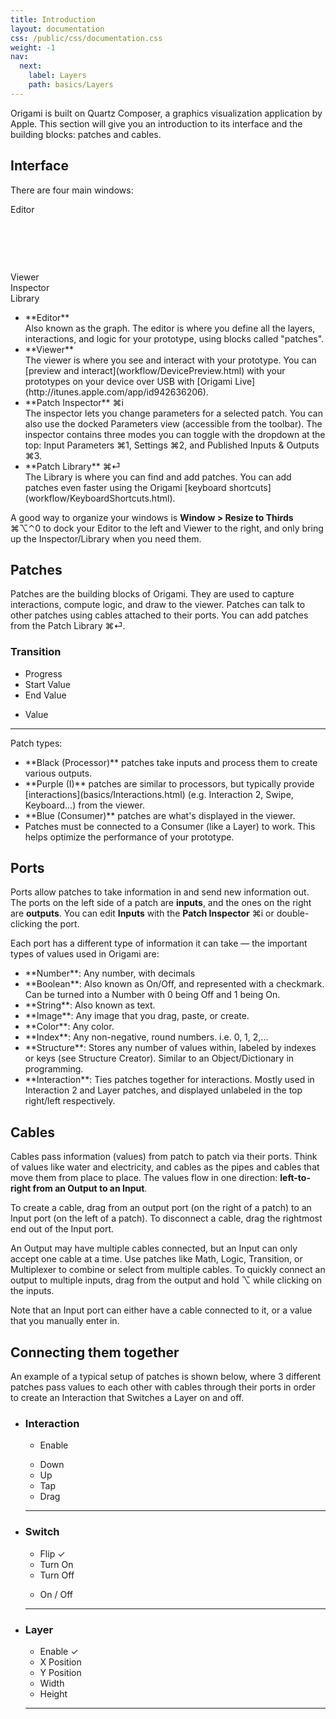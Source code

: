 ```yaml
---
title: Introduction
layout: documentation
css: /public/css/documentation.css
weight: -1
nav:
  next:
    label: Layers
    path: basics/Layers
---
```


Origami is built on Quartz Composer, a graphics visualization application by Apple. This section will give you an introduction to its interface and the building blocks: patches and cables.

## Interface

  There are four main windows:
  <div class="interface-preview">
    <div class="interface-editor interface-window">
      <div class="interface-toolbar full">Editor</div>
      <div class="cable" style="top: 49px; left: 120px; width: 120px; height: 1px;"></div>
      <div class="patch producer" style="top: 40px; left: 110px;"></div>
      <div class="patch processor" style="top: 40px; left: 160px; width: 60px; height: 30px;"></div>
      <div class="patch consumer" style="top: 40px; left: 230px; height: 60px;"></div>
    </div>
    <div class="interface-viewer interface-window">
      <div class="interface-toolbar full">Viewer</div>
      <div class="interface-viewer-phone">
      <div class="interface-viewer-phone-screen"></div>
      </div>
    </div>
    <div class="interface-inspector interface-window">
      <div class="interface-toolbar">Inspector</div>
      <div class="interface-inspector-input interface-input"></div>
      <div class="interface-inspector-input interface-input"></div>
      <div class="interface-inspector-input interface-input"></div>
      <div class="interface-inspector-input interface-input"></div>
      <div class="interface-inspector-input interface-input"></div>
    </div>
    <div class="interface-library interface-window">
      <div class="interface-toolbar">Library</div>
      <div class="interface-library-list interface-input"></div>
      <div class="interface-library-docs interface-input"></div>
      <div class="interface-library-search interface-input"></div>
    </div>
  </div>
  <ul class="bulleted-list">
  <li>**Editor**
    <br>
    Also known as the graph. The editor is where you define all the layers, interactions, and logic for your prototype, using blocks called "patches".</li>
  <li>**Viewer**
    <br>
    The viewer is where you see and interact with your prototype. You can [preview and interact](workflow/DevicePreview.html) with your prototypes on your device over USB with [Origami Live](http://itunes.apple.com/app/id942636206).
  </li>
  <li>**Patch Inspector** <span class="key modifier inline">&#8984;</span><span class="key letter inline">i</span>
    <br>
    The inspector lets you change parameters for a selected patch. You can also use the docked Parameters view (accessible from the toolbar). The inspector contains three modes you can toggle with the dropdown at the top: Input Parameters <span class="key modifier inline">&#8984;</span><span class="key letter inline">1</span>, Settings <span class="key modifier inline">&#8984;</span><span class="key letter inline">2</span>, and Published Inputs & Outputs <span class="key modifier inline">&#8984;</span><span class="key letter inline">3</span>.
  </li>
  <li>**Patch Library** <span class="key modifier inline">&#8984;</span><span class="key letter inline">&#9166;</span>
    <br>
    The Library is where you can find and add patches. You can add patches even faster using the Origami [keyboard shortcuts](workflow/KeyboardShortcuts.html).
  </li>
  </ul>

  A good way to organize your windows is **Window > Resize to Thirds** <span class="key modifier inline">&#8984;</span><span class="key modifier inline">&#8997;</span><span class="key modifier inline">&#8963;</span><span class="key letter inline">0</span> to dock your Editor to the left and Viewer to the right, and only bring up the Inspector/Library when you need them.

## Patches
  Patches are the building blocks of Origami. They are used to capture interactions, compute logic, and draw to the viewer. Patches can talk to other patches using cables attached to their ports. You can add patches from the Patch Library <span class="key modifier inline">&#8984;</span><span class="key letter inline">&#9166;</span>.

  <div class="patch-block">
    <div class="patch processor">
      <h3>Transition</h3>
      <ul class="inputs">
        <li>Progress</li>
        <li>Start Value</li>
        <li>End Value</li>
      </ul>
      <ul class="outputs">
        <li>Value</li>
      </ul>
      <hr>
    </div>
  </div>

  Patch types:
  <ul class="bulleted-list">
    <li>**Black (Processor)** patches take inputs and process them to create various outputs.</li>
    <li>**Purple (I)** patches are similar to processors, but typically provide [interactions](basics/Interactions.html) (e.g. Interaction 2, Swipe, Keyboard...) from the viewer.</li>
    <li>**Blue (Consumer)** patches are what's displayed in the viewer.</li>
    <li>Patches must be connected to a Consumer (like a Layer) to work. This helps optimize the performance of your prototype.</li>
  </ul>

## Ports
  Ports allow patches to take information in and send new information out. The ports on the left side of a patch are **inputs**, and the ones on the right are **outputs**. You can edit **Inputs** with the **Patch Inspector** <span class="key modifier inline">&#8984;</span><span class="key letter inline">i</span> or double-clicking the port.
  
  Each port has a different type of information it can take &mdash; the important types of values used in Origami are:
  <ul class="bulleted-list">
    <li>**Number**: Any number, with decimals</li>
    <li>**Boolean**: Also known as On/Off, and represented with a checkmark. Can be turned into a Number with 0 being Off and 1 being On.</li>
    <li>**String**: Also known as text.</li>
    <li>**Image**: Any image that you drag, paste, or create.</li>
    <li>**Color**: Any color.</li>
    <li>**Index**: Any non-negative, round numbers. i.e. 0, 1, 2,...</li>
    <li>**Structure**: Stores any number of values within, labeled by indexes or keys (see Structure Creator). Similar to an Object/Dictionary in programming.</li>
    <li>**Interaction**: Ties patches together for interactions. Mostly used in Interaction 2 and Layer patches, and displayed unlabeled in the top right/left respectively.</li>
  </ul>

## Cables
  Cables pass information (values) from patch to patch via their ports. Think of values like water and electricity, and cables as the pipes and cables that move them from place to place. The values flow in one direction: **left-to-right from an Output to an Input**.

  To create a cable, drag from an output port (on the right of a patch) to an Input port (on the left of a patch). To disconnect a cable, drag the rightmost end out of the Input port.

  An Output may have multiple cables connected, but an Input can only accept one cable at a time. Use patches like Math, Logic, Transition, or Multiplexer to combine or select from multiple cables. To quickly connect an output to multiple inputs, drag from the output and hold <span class="key modifier inline">&#8997;</span> while clicking on the inputs.
  
  Note that an Input port can either have a cable connected to it, or a value that you manually enter in.

## Connecting them together
  An example of a typical setup of patches is shown below, where 3 different patches pass values to each other with cables through their ports in order to create an Interaction that Switches a Layer on and off.

  <ul class="patch-chain">
    <li>
      <div class="patch-block">
        <div class="patch producer">
          <h3>Interaction</h3>
          <ul class="inputs">
            <li>Enable</li>
          </ul>
          <ul class="outputs">
            <li>Down</li>
            <li>Up</li>
            <li>Tap</li>
            <li>Drag</li>
            <div class="cable"></div>
          </ul>
          <hr>
        </div>
      </div>
    </li>
    <li>
      <div class="patch-block">
        <div class="patch processor">
          <h3>Switch</h3>
          <ul class="inputs">
            <li>Flip <span class="patch-value">&#10003;</span></li>
            <li>Turn On</li>
            <li>Turn Off</li>
          </ul>
          <ul class="outputs">
            <li>On / Off</li>
            <div class="cable"></div>
          </ul>
          <hr>
        </div>
      </div>
    </li>
    <li>
      <div class="patch-block">
        <div class="patch consumer">
          <h3>Layer</h3>
          <ul class="inputs">
            <li>Enable <span class="patch-value">&#10003;</span></li>
            <li>X Position</li>
            <li>Y Position</li>
            <li>Width</li>
            <li>Height</li>
          </ul>
          <hr>
        </div>
      </div>
    </li>
  </ul>
